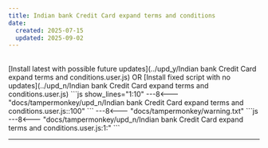 ```yaml
---
title: Indian bank Credit Card expand terms and conditions
date:
  created: 2025-07-15
  updated: 2025-09-02
---
```


<br>
<!-- GENERATED FILE -->
[Install latest with possible future updates](../upd_y/Indian bank Credit Card expand terms and conditions.user.js)
OR
[Install fixed script with no updates](../upd_n/Indian bank Credit Card expand terms and conditions.user.js)
```js show_lines="1:10"
---8<--- "docs/tampermonkey/upd_n/Indian bank Credit Card expand terms and conditions.user.js::100"
```
<!-- more -->
---8<--- "docs/tampermonkey/warning.txt"
```js
---8<--- "docs/tampermonkey/upd_n/Indian bank Credit Card expand terms and conditions.user.js:1:"
```

------------
